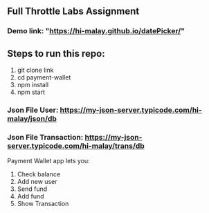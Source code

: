 ## Full Throttle Labs Assignment

### Demo link: "https://hi-malay.github.io/datePicker/"


## Steps to run this repo:
1. git clone link 
2. cd payment-wallet
3. npm install
4. npm start

### Json File User: https://my-json-server.typicode.com/hi-malay/json/db

### Json File Transaction: https://my-json-server.typicode.com/hi-malay/trans/db

Payment Wallet app lets you:
1. Check balance
2. Add new user
3. Send fund
4. Add fund
5. Show Transaction

